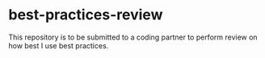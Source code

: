 # best-practices-review
This repository is to be submitted to a coding partner to perform review on how best I use best practices.

